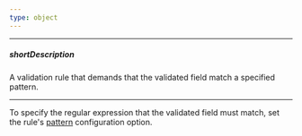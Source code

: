 ```yaml
---
type: object
---
```

---
##### shortDescription
A validation rule that demands that the validated field match a specified pattern.

---
To specify the regular expression that the validated field must match, set the rule's [pattern](/api-reference/10%20UI%20Widgets/dxValidator/8%20Validation%20Rules/PatternRule/pattern.md '/Documentation/ApiReference/UI_Widgets/dxValidator/Validation_Rules/PatternRule/#pattern') configuration option.